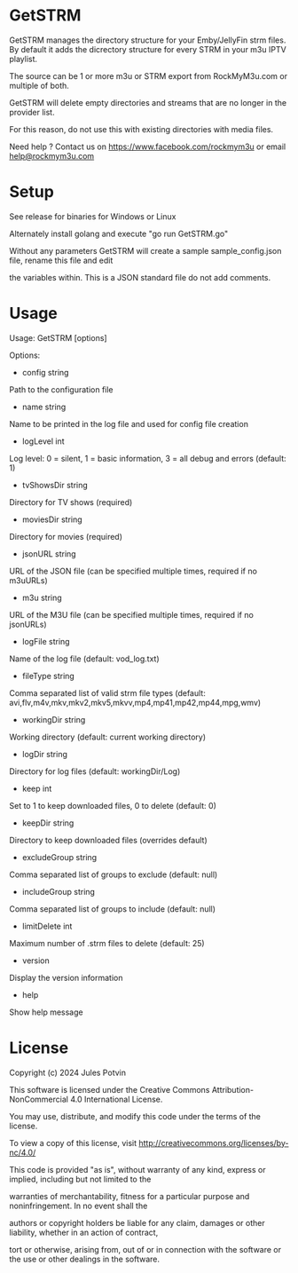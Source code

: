 # GetSTRM

GetSTRM manages the directory structure for your Emby/JellyFin strm files. By default it adds the dicrectory structure for every STRM in your m3u IPTV playlist.

The source can be 1 or more m3u or STRM export from RockMyM3u.com or multiple of both.

GetSTRM will delete empty directories and streams that are no longer in the provider list.

For this reason, do not use this with existing directories with media files.

Need help ? Contact us on https://www.facebook.com/rockmym3u or email help@rockmym3u.com

# Setup

See release for binaries for Windows or Linux

Alternately install golang and execute  "go run GetSTRM.go"

Without any parameters GetSTRM will create a sample sample\_config.json file, rename this file and edit

the variables within. This is a JSON standard file do not add comments.

# Usage

Usage: GetSTRM [options]

Options:

- config string

Path to the configuration file

- name string

Name to be printed in the log file and used for config file creation

- logLevel int

Log level: 0 = silent, 1 = basic information, 3 = all debug and errors (default: 1)

- tvShowsDir string

Directory for TV shows (required)

- moviesDir string

Directory for movies (required)

- jsonURL string

URL of the JSON file (can be specified multiple times, required if no m3uURLs)

- m3u string

URL of the M3U file (can be specified multiple times, required if no jsonURLs)

- logFile string

Name of the log file (default: vod\_log.txt)

- fileType string

Comma separated list of valid strm file types (default: avi,flv,m4v,mkv,mkv2,mkv5,mkvv,mp4,mp41,mp42,mp44,mpg,wmv)

- workingDir string

Working directory (default: current working directory)

- logDir string

Directory for log files (default: workingDir/Log)

- keep int

Set to 1 to keep downloaded files, 0 to delete (default: 0)

- keepDir string

Directory to keep downloaded files (overrides default)

- excludeGroup string

Comma separated list of groups to exclude (default: null)

- includeGroup string

Comma separated list of groups to include (default: null)

- limitDelete int

Maximum number of .strm files to delete (default: 25)

- version

Display the version information

- help

Show help message

# License

Copyright (c) 2024 Jules Potvin

This software is licensed under the Creative Commons Attribution-NonCommercial 4.0 International License.

You may use, distribute, and modify this code under the terms of the license.

To view a copy of this license, visit http://creativecommons.org/licenses/by-nc/4.0/

This code is provided "as is", without warranty of any kind, express or implied, including but not limited to the

warranties of merchantability, fitness for a particular purpose and noninfringement. In no event shall the

authors or copyright holders be liable for any claim, damages or other liability, whether in an action of contract,

tort or otherwise, arising from, out of or in connection with the software or the use or other dealings in the software.
